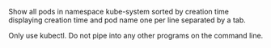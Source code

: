 Show all pods in namespace kube-system sorted by creation time displaying creation time and pod name one per line separated by a tab.

Only use kubectl.  Do not pipe into any other programs on the command line.

